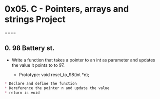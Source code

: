 # 0x05. C - Pointers, arrays and strings Project

====

## 0. 98 Battery st.

* Write a function that takes a pointer to an int as parameter and updates the value it points to to 97.

    * Prototype: void reset_to_98(int *n);

```markdown
* Declare and define the function
* Dereference the pointer n and update the value
* return is void
```


